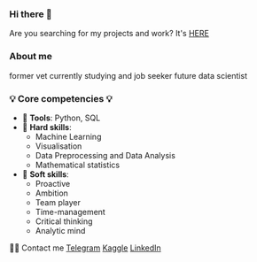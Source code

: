 ### Hi there 👋

Are you searching for my projects and work? It's [HERE](https://github.com/VolodinAlex/alekaran/tree/AlekaranDS)
### About me
former vet 
currently studying and job seeker
future data scientist

### 💡 Core competencies 💡
- 🔨 **Tools**: Python, SQL
- 🔧 **Hard skills**:
   - Machine Learning
   - Visualisation
   - Data Preprocessing and Data Analysis
   - Mathematical statistics   
- 🔆 **Soft skills**:
   - Proactive
   - Ambition
   - Team player
   - Time-management
   - Сritical thinking
   - Analytic mind

🙌🏻 Contact me
[Telegram](https://t.me/vo1odin_a1ex)
[Kaggle](https://www.kaggle.com/alexvolodin)
[LinkedIn](https://www.linkedin.com/feed/)
